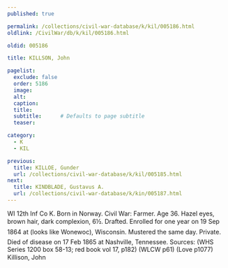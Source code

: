 ```yaml
---
published: true

permalink: /collections/civil-war-database/k/kil/005186.html
oldlink: /CivilWar/db/k/kil/005186.html

oldid: 005186

title: KILLSON, John

pagelist:
  exclude: false
  order: 5186
  image: 
  alt:
  caption:
  title:
  subtitle:      # Defaults to page subtitle
  teaser:

category: 
  - K 
  - KIL

previous:
  title: KILLOE, Gunder
  url: /collections/civil-war-database/k/kil/005185.html  
next:
  title: KINDBLADE, Gustavus A.
  url: /collections/civil-war-database/k/kin/005187.html   
---
```

WI 12th Inf Co K. Born in Norway. Civil War: Farmer. Age 36. Hazel eyes, brown hair, dark complexion, 6&#146;&frac12;&#148;. Drafted. Enrolled for one year on 19 Sep 1864 at (looks like &#147;Wonewoc&#148;), Wisconsin. Mustered the same day. Private. Died of disease on 17 Feb 1865 at Nashville, Tennessee. Sources: (WHS Series 1200 box 58-13; red book vol 17, p182) (WLCW p61) (Love p1077) &#147;Killison, John&#148;